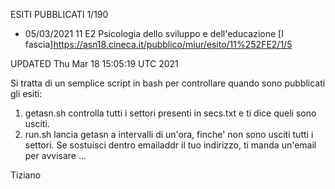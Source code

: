 ESITI PUBBLICATI 1/190

- 05/03/2021 11 E2 Psicologia dello sviluppo e dell'educazione [I fascia]https://asn18.cineca.it/pubblico/miur/esito/11%252FE2/1/5

UPDATED Thu Mar 18 15:05:19 UTC 2021 




Si tratta di un semplice script in bash per controllare quando sono pubblicati gli esiti:

1) getasn.sh controlla tutti i settori presenti in secs.txt e ti dice queli sono usciti. 
2) run.sh lancia getasn a intervalli di un'ora, finche' non sono usciti tutti i settori. Se sostuisci dentro emailaddr il tuo indirizzo, ti manda un'email per avvisare ...

Tiziano
